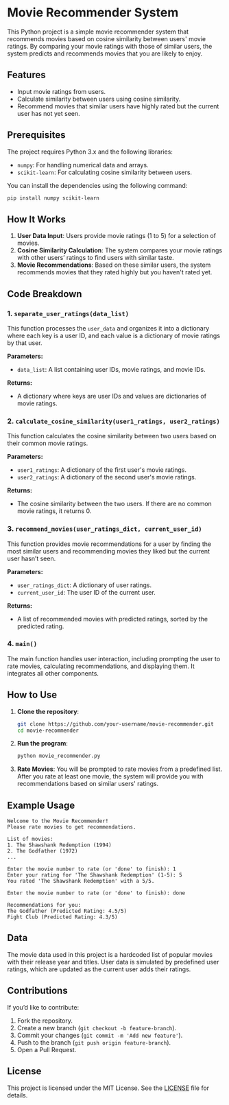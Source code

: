 # Movie Recommender System

This Python project is a simple movie recommender system that recommends movies based on cosine similarity between users' movie ratings. By comparing your movie ratings with those of similar users, the system predicts and recommends movies that you are likely to enjoy.

## Features
- Input movie ratings from users.
- Calculate similarity between users using cosine similarity.
- Recommend movies that similar users have highly rated but the current user has not yet seen.

## Prerequisites

The project requires Python 3.x and the following libraries:
- `numpy`: For handling numerical data and arrays.
- `scikit-learn`: For calculating cosine similarity between users.

You can install the dependencies using the following command:

```bash
pip install numpy scikit-learn
```

## How It Works

1. **User Data Input**: Users provide movie ratings (1 to 5) for a selection of movies.
2. **Cosine Similarity Calculation**: The system compares your movie ratings with other users’ ratings to find users with similar taste.
3. **Movie Recommendations**: Based on these similar users, the system recommends movies that they rated highly but you haven't rated yet.

## Code Breakdown

### 1. **`separate_user_ratings(data_list)`**

This function processes the `user_data` and organizes it into a dictionary where each key is a user ID, and each value is a dictionary of movie ratings by that user.

**Parameters:**
- `data_list`: A list containing user IDs, movie ratings, and movie IDs.

**Returns:**
- A dictionary where keys are user IDs and values are dictionaries of movie ratings.

### 2. **`calculate_cosine_similarity(user1_ratings, user2_ratings)`**

This function calculates the cosine similarity between two users based on their common movie ratings.

**Parameters:**
- `user1_ratings`: A dictionary of the first user's movie ratings.
- `user2_ratings`: A dictionary of the second user's movie ratings.

**Returns:**
- The cosine similarity between the two users. If there are no common movie ratings, it returns 0.

### 3. **`recommend_movies(user_ratings_dict, current_user_id)`**

This function provides movie recommendations for a user by finding the most similar users and recommending movies they liked but the current user hasn’t seen.

**Parameters:**
- `user_ratings_dict`: A dictionary of user ratings.
- `current_user_id`: The user ID of the current user.

**Returns:**
- A list of recommended movies with predicted ratings, sorted by the predicted rating.

### 4. **`main()`**

The main function handles user interaction, including prompting the user to rate movies, calculating recommendations, and displaying them. It integrates all other components.

## How to Use

1. **Clone the repository**:
   ```bash
   git clone https://github.com/your-username/movie-recommender.git
   cd movie-recommender
   ```

2. **Run the program**:
   ```bash
   python movie_recommender.py
   ```

3. **Rate Movies**: You will be prompted to rate movies from a predefined list. After you rate at least one movie, the system will provide you with recommendations based on similar users' ratings.

## Example Usage

```
Welcome to the Movie Recommender!
Please rate movies to get recommendations.

List of movies:
1. The Shawshank Redemption (1994)
2. The Godfather (1972)
...

Enter the movie number to rate (or 'done' to finish): 1
Enter your rating for 'The Shawshank Redemption' (1-5): 5
You rated 'The Shawshank Redemption' with a 5/5.

Enter the movie number to rate (or 'done' to finish): done

Recommendations for you:
The Godfather (Predicted Rating: 4.5/5)
Fight Club (Predicted Rating: 4.3/5)
```

## Data

The movie data used in this project is a hardcoded list of popular movies with their release year and titles. User data is simulated by predefined user ratings, which are updated as the current user adds their ratings.

## Contributions

If you’d like to contribute:
1. Fork the repository.
2. Create a new branch (`git checkout -b feature-branch`).
3. Commit your changes (`git commit -m 'Add new feature'`).
4. Push to the branch (`git push origin feature-branch`).
5. Open a Pull Request.

## License

This project is licensed under the MIT License. See the [LICENSE](./LICENSE) file for details.
